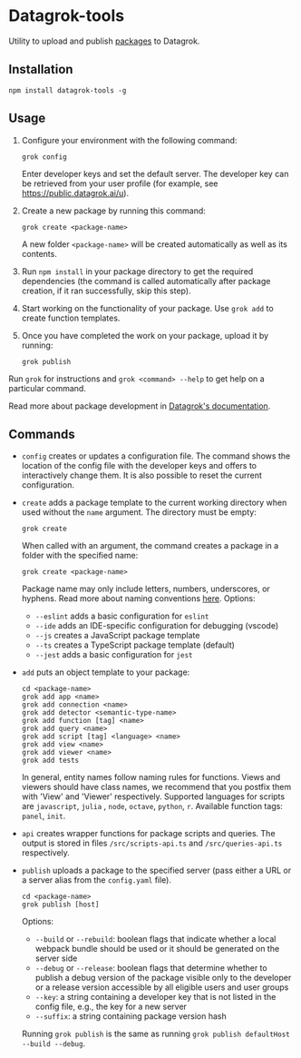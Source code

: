 # Datagrok-tools

Utility to upload and publish [packages](https://datagrok.ai/help/develop/develop#packages) to Datagrok.

## Installation

```shell
npm install datagrok-tools -g
```

## Usage

1. Configure your environment with the following command:

    ```shell
    grok config
    ```

   Enter developer keys and set the default server. The developer key can be retrieved from your user profile (for
   example, see https://public.datagrok.ai/u).
2. Create a new package by running this command:

    ```shell
    grok create <package-name>
    ```

   A new folder `<package-name>` will be created automatically as well as its contents.
3. Run `npm install` in your package directory to get the required dependencies (the command is called
   automatically after package creation, if it ran successfully, skip this step).
4. Start working on the functionality of your package. Use `grok add` to create function templates.
5. Once you have completed the work on your package, upload it by running:

    ```shell
    grok publish
    ```

Run `grok` for instructions and `grok <command> --help` to get help on a particular command.

Read more about package development in [Datagrok's documentation](https://datagrok.ai/help/develop/develop).

## Commands

- `config` creates or updates a configuration file. The command shows the location of the config file with the developer
  keys and offers to interactively change them. It is also possible to reset the current configuration.
- `create` adds a package template to the current working directory when used without the `name` argument. The directory
  must be empty:

  ```shell
  grok create
  ```

  When called with an argument, the command creates a package in a folder with the specified name:

  ```shell
  grok create <package-name>
  ```

  Package name may only include letters, numbers, underscores, or hyphens. Read more about naming
  conventions [here](https://datagrok.ai/help/develop/develop#naming-conventions). Options:
  - `--eslint` adds a basic configuration for `eslint`
  - `--ide` adds an IDE-specific configuration for debugging (vscode)
  - `--js` creates a JavaScript package template
  - `--ts` creates a TypeScript package template (default)
  - `--jest` adds a basic configuration for `jest`
- `add` puts an object template to your package:

  ```shell
  cd <package-name>
  grok add app <name>
  grok add connection <name>
  grok add detector <semantic-type-name>
  grok add function [tag] <name>
  grok add query <name>
  grok add script [tag] <language> <name>
  grok add view <name>
  grok add viewer <name>
  grok add tests
  ```

  In general, entity names follow naming rules for functions. Views and viewers should have class names, we recommend
  that you postfix them with 'View' and 'Viewer' respectively. Supported languages for scripts are `javascript`, `julia`
  , `node`, `octave`, `python`, `r`. Available function tags: `panel`, `init`.
- `api` creates wrapper functions for package scripts and queries. The output is stored in files `/src/scripts-api.ts`
  and `/src/queries-api.ts` respectively.
- `publish` uploads a package to the specified server (pass either a URL or a server alias from the `config.yaml` file).

  ```shell
  cd <package-name>
  grok publish [host]
  ```

  Options:
  - `--build` or `--rebuild`: boolean flags that indicate whether a local webpack bundle should be used or it should
    be generated on the server side
  - `--debug` or `--release`: boolean flags that determine whether to publish a debug version of the package visible
    only to the developer or a release version accessible by all eligible users and user groups
  - `--key`: a string containing a developer key that is not listed in the config file, e.g., the key for a new server
  - `--suffix`: a string containing package version hash

  Running `grok publish` is the same as running `grok publish defaultHost --build --debug`.
